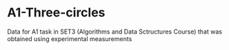 # A1-Three-circles
Data for A1 task in SET3 (Algorithms and Data Sctructures Course) that was obtained using experimental measurements 
